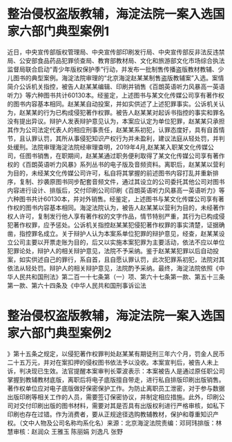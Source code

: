 # 整治侵权盗版教辅，海淀法院一案入选国家六部门典型案例1

近日，中央宣传部版权管理局、中央宣传部印刷发行局、中央宣传部反非法反违禁局、公安部食品药品犯罪侦查局、教育部教材局、文化和旅游部文化市场综合执法监督局联合启动“青少年版权保护季”行动，并发布一批制售传播盗版教材教辅、少儿图书的典型案例。海淀法院审理的“北京海淀赵某某制售盗版教辅案”入选。案情简介公诉机关指控，被告人赵某某编辑、印刷并销售《百朗英语听力风暴高一英语听力》等六种图书共计60130本。经鉴定，上述图书与某文化传媒公司享有著作权的图书内容基本相同。赵某某自动投案，并如实供述了上述犯罪事实。公诉机关认为，赵某某的行为已构成侵犯著作权罪。被告人赵某某对起诉书指控的事实和罪名没有提出异议。辩护人发表辩护意见认为，本案应认定为单位犯罪，赵某某只承担其作为公司法定代表人的相应刑事责任，赵某某系初犯，认罪态度好，具有自首情节，且认罪认罚，其所从事侵犯知识产权行为并未盈利，建议法庭从轻处罚，并判处缓刑。法院审理海淀法院经审理查明，2019年4月,赵某某入职某文化传媒公司，任图书销售，在职期间，赵某某通过职务便利取得了某文化传媒公司享有著作权的《百朗英语听力风暴》系列丛书的电子版及音频资料。离职后，赵某某以营利为目的，未经某文化传媒公司许可，私自将其掌握的前述图书内容打乱并重新排序，复制、抄袭原图书同步配套音频文件，通过其设立的公司委托其他公司对图书内容进行设计、排版后，交付印刷公司印刷《百朗英语听力风暴高一英语听力》等六种图书共计60130本，并对外销售。经鉴定，上述图书与某文化传媒公司享有著作权的图书内容基本相同。海淀法院认为，被告人赵某某以营利为目的，未经著作权人许可，复制发行他人享有著作权的文字作品，情节特别严重，其行为已构成侵犯著作权罪，应予惩处。公诉机关指控赵某某犯侵犯著作权罪的事实清楚，证据确凿，指控罪名成立。关于辩护人认为本案系单位犯罪的辩护意见，经查，赵某某设立公司主要以开票走账为目的，后又以实施本案犯罪为主要活动，依法不应以单位犯罪论处，辩护人的相关辩护意见，法院不予采纳。鉴于赵某某犯罪以后自动投案，如实供述自己的罪行，系自首，且自愿认罪认罚，此次犯罪系初犯，法院对其依法从轻处罚。辩护人的相关辩护意见，法院酌予采纳。最终，海淀法院依照《中华人民共和国刑法》第二百一十七条第（一）项、第六十七条第一款、第五十三条第一款、第六十四条及《中华人民共和国刑事诉讼法

# 整治侵权盗版教辅，海淀法院一案入选国家六部门典型案例2

》第十五条之规定，以侵犯著作权罪判处赵某某有期徒刑三年六个月，罚金人民币二十五万元，并对在案扣押的侵权图书依法予以没收。本案宣判后，被告人未上诉，判决现已生效。法官提醒本案审判长覃波表示：本案被告人是通过原任职公司掌握到教辅教材底版，离职后将电子底版擅自带走，进行私自排版印刷出版销售。著作权单位应对电子底版做好保密保护工作。为防止离职员工泄密，对于参与数据出版印刷等相关工作的人员，需要签订保密协议，并制定相应措施。此外，印刷公司对交付印刷出版的图书材料，需要对其是否具有出版权利进行严格审核，如私下印刷也存在过错。作为消费者，要从正规途径选购教辅教材，保护和尊重知识产权。（文中人物及公司名称均系化名）来源：北京海淀法院责编：邓珂玮排版：林慧审核：赵润众 王雅玉 陈丽娟 刘逸凡 张野

